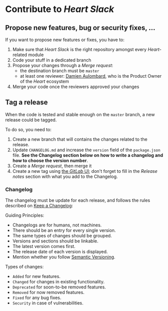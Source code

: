 # Contribute to _Heart Slack_

## Propose new features, bug or security fixes, ...

If you want to propose new features or fixes, you have to:
1. Make sure that _Heart Slack_ is the right repository amongst every _Heart_-related module
1. Code your stuff in a dedicated branch
2. Propose your changes through a _Merge request_:
    * the destination branch must be `master`
    * at least one reviewer: [Damien Aulombard](https://gitlab.com/damien.aulombard), who is the Product Owner of the _Heart_ ecosystem
3. Merge your code once the reviewers approved your changes

## Tag a release

When the code is tested and stable enough on the `master` branch, a new release could be tagged.

To do so, you need to:
1. Create a new branch that will contains the changes related to the release.
2. Update `CHANGELOG.md` and increase the `version` field of the `package.json` file. **See the Changelog section below on how to write a changelog and how to choose the version number**.
3. Create a _Merge request_, then merge it
4. Create a new tag using [the _GitLab_ UI](https://gitlab.com/fabernovel/heart/heart-server/tags/new); don't forget to fill in the _Release notes_ section with what you add to the Changelog.

### Changelog

The changelog must be update for each release, and follows the rules described on [Keep a Changelog](https://keepachangelog.com/en/1.0.0/):

Guiding Principles:

* Changelogs are for humans, not machines.
* There should be an entry for every single version.
* The same types of changes should be grouped.
* Versions and sections should be linkable.
* The latest version comes first.
* The release date of each version is displayed.
* Mention whether you follow [Semantic Versioning](https://semver.org/spec/v2.0.0.html).

Types of changes:

* `Added` for new features.
* `Changed` for changes in existing functionality.
* `Deprecated` for soon-to-be removed features.
* `Removed` for now removed features.
* `Fixed` for any bug fixes.
* `Security` in case of vulnerabilities.
